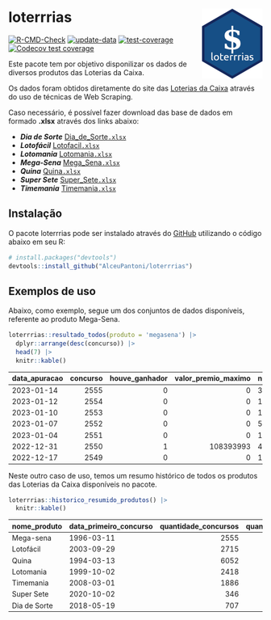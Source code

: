 
<!-- README.md is generated from README.Rmd. Please edit that file -->

# loterrrias <img src="man/figures/logo.png" align="right" height="139" />

<!-- badges: start -->

[![R-CMD-Check](https://github.com/AlceuPantoni/loterrrias/actions/workflows/R-CMD-check.yaml/badge.svg?branch=main)](https://github.com/AlceuPantoni/loterrrias/actions/workflows/R-CMD-check.yaml)
[![update-data](https://github.com/AlceuPantoni/loterrrias/actions/workflows/update-data.yaml/badge.svg)](https://github.com/AlceuPantoni/loterrrias/actions/workflows/update-data.yaml)
[![test-coverage](https://github.com/AlceuPantoni/loterrrias/actions/workflows/test-coverage.yaml/badge.svg?branch=main)](https://github.com/AlceuPantoni/loterrrias/actions/workflows/test-coverage.yaml)
[![Codecov test
coverage](https://codecov.io/gh/AlceuPantoni/loterrrias/branch/main/graph/badge.svg)](https://codecov.io/gh/AlceuPantoni/loterrrias?branch=main)
<!-- badges: end -->

Este pacote tem por objetivo disponilizar os dados de diversos produtos
das Loterias da Caixa.

Os dados foram obtidos diretamente do site das [Loterias da
Caixa](https://loterias.caixa.gov.br/Paginas/default.aspx) através do
uso de técnicas de Web Scraping.

Caso necessário, é possível fazer download das base de dados em formado
**.xlsx** através dos links abaixo:

  - ***Dia de Sorte***
    [Dia\_de\_Sorte`.xlsx`](https://raw.githubusercontent.com/AlceuPantoni/loterrrias/main/data-raw/resultados_diadesorte.xlsx)
  - ***Lotofácil***
    [Lotofacil`.xlsx`](https://raw.githubusercontent.com/AlceuPantoni/loterrrias/main/data-raw/resultados_lotofacil.xlsx)
  - ***Lotomania***
    [Lotomania`.xlsx`](https://raw.githubusercontent.com/AlceuPantoni/loterrrias/main/data-raw/resultados_lotomania.xlsx)
  - ***Mega-Sena***
    [Mega\_Sena`.xlsx`](https://raw.githubusercontent.com/AlceuPantoni/loterrrias/main/data-raw/resultados_megasena.xlsx)
  - ***Quina***
    [Quina`.xlsx`](https://raw.githubusercontent.com/AlceuPantoni/loterrrias/main/data-raw/resultados_quina.xlsx)
  - ***Super Sete***
    [Super\_Sete`.xlsx`](https://raw.githubusercontent.com/AlceuPantoni/loterrrias/main/data-raw/resultados_supersete.xlsx)
  - ***Timemania***
    [Timemania`.xlsx`](https://raw.githubusercontent.com/AlceuPantoni/loterrrias/main/data-raw/resultados_timemania.xlsx)

## Instalação

O pacote loterrrias pode ser instalado através do
[GitHub](https://github.com/) utilizando o código abaixo em seu R:

``` r
# install.packages("devtools")
devtools::install_github("AlceuPantoni/loterrrias")
```

## Exemplos de uso

Abaixo, como exemplo, segue um dos conjuntos de dados disponíveis,
referente ao produto Mega-Sena.

``` r
loterrrias::resultado_todos(produto = 'megasena') |> 
  dplyr::arrange(desc(concurso)) |> 
  head(7) |> 
  knitr::kable()
```

| data\_apuracao | concurso | houve\_ganhador | valor\_premio\_maximo | numeros\_sorteados | num\_1 | num\_2 | num\_3 | num\_4 | num\_5 | num\_6 |
| :------------- | -------: | --------------: | --------------------: | :----------------- | -----: | -----: | -----: | -----: | -----: | -----: |
| 2023-01-14     |     2555 |               0 |                     0 | 3;20;45;52;53;58   |      3 |     20 |     45 |     52 |     53 |     58 |
| 2023-01-12     |     2554 |               0 |                     0 | 19;25;43;44;48;49  |     19 |     25 |     43 |     44 |     48 |     49 |
| 2023-01-10     |     2553 |               0 |                     0 | 13;15;53;54;55;58  |     13 |     15 |     53 |     54 |     55 |     58 |
| 2023-01-07     |     2552 |               0 |                     0 | 5;24;25;33;38;41   |      5 |     24 |     25 |     33 |     38 |     41 |
| 2023-01-04     |     2551 |               0 |                     0 | 1;25;29;43;46;48   |      1 |     25 |     29 |     43 |     46 |     48 |
| 2022-12-31     |     2550 |               1 |             108393993 | 4;5;10;34;58;59    |      4 |      5 |     10 |     34 |     58 |     59 |
| 2022-12-17     |     2549 |               0 |                     0 | 1;6;10;30;33;35    |      1 |      6 |     10 |     30 |     33 |     35 |

Neste outro caso de uso, temos um resumo histórico de todos os produtos
das Loterias da Caixa disponíveis no pacote.

``` r
loterrrias::historico_resumido_produtos() |> 
  knitr::kable()
```

| nome\_produto | data\_primeiro\_concurso | quantidade\_concursos | quantidade\_concursos\_com\_ganhador | percentual\_com\_ganhador | media\_premiacao | maior\_premio | menor\_premio | total\_dezenas\_sorteadas | numero\_mais\_sorteado | numero\_menos\_sorteado |
| :------------ | :----------------------- | --------------------: | -----------------------------------: | ------------------------: | ---------------: | ------------: | ------------: | ------------------------: | ---------------------: | ----------------------: |
| Mega-sena     | 1996-03-11               |                  2555 |                                  580 |                      0.23 |       23287947.3 |     289420865 |     348732.75 |                     15330 |                     53 |                      26 |
| Lotofácil     | 2003-09-29               |                  2715 |                                 2442 |                      0.90 |         895799.6 |       8252873 |      10712.22 |                     40725 |                     20 |                       8 |
| Quina         | 1994-03-13               |                  6052 |                                 2486 |                      0.41 |        3256948.2 |     579215957 |      14230.37 |                     30260 |                      4 |                      47 |
| Lotomania     | 1999-10-02               |                  2418 |                                  652 |                      0.27 |        2252319.1 |      37261930 |     109348.66 |                     48360 |                     47 |                      96 |
| Timemania     | 2008-03-01               |                  1886 |                                   68 |                      0.04 |       27234282.4 |     818652938 |     164711.44 |                     13202 |                     20 |                      53 |
| Super Sete    | 2020-10-02               |                   346 |                                   19 |                      0.05 |        2781923.9 |       8601548 |     124747.77 |                      2422 |                      9 |                       5 |
| Dia de Sorte  | 2018-05-19               |                   707 |                                  243 |                      0.34 |         794596.6 |       3770060 |      59101.35 |                      4949 |                     10 |                       1 |
